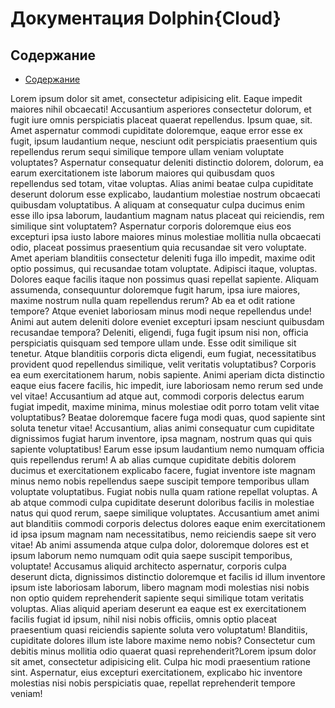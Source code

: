Документация Dolphin{Cloud}
===========================

## Содержание
- [Содержание](#содержание)

Lorem ipsum dolor sit amet, consectetur adipisicing elit. Eaque impedit maiores nihil obcaecati! Accusantium asperiores consectetur dolorum, et fugit iure omnis perspiciatis placeat quaerat repellendus. Ipsum quae, sit. Amet aspernatur commodi cupiditate doloremque, eaque error esse ex fugit, ipsum laudantium neque, nesciunt odit perspiciatis praesentium quis repellendus rerum sequi similique tempore ullam veniam voluptate voluptates? Aspernatur consequatur deleniti distinctio dolorem, dolorum, ea earum exercitationem iste laborum maiores qui quibusdam quos repellendus sed totam, vitae voluptas. Alias animi beatae culpa cupiditate deserunt dolorum esse explicabo, laudantium molestiae nostrum obcaecati quibusdam voluptatibus. A aliquam at consequatur culpa ducimus enim esse illo ipsa laborum, laudantium magnam natus placeat qui reiciendis, rem similique sint voluptatem? Aspernatur corporis doloremque eius eos excepturi ipsa iusto labore maiores minus molestiae mollitia nulla obcaecati odio, placeat possimus praesentium quia recusandae sit vero voluptate. Amet aperiam blanditiis consectetur deleniti fuga illo impedit, maxime odit optio possimus, qui recusandae totam voluptate. Adipisci itaque, voluptas. Dolores eaque facilis itaque non possimus quasi repellat sapiente. Aliquam assumenda, consequuntur doloremque fugit harum, ipsa iure maiores, maxime nostrum nulla quam repellendus rerum? Ab ea et odit ratione tempore? Atque eveniet laboriosam minus modi neque repellendus unde! Animi aut autem deleniti dolore eveniet excepturi ipsam nesciunt quibusdam recusandae tempora? Deleniti, eligendi, fuga fugit ipsum nisi non, officia perspiciatis quisquam sed tempore ullam unde. Esse odit similique sit tenetur. Atque blanditiis corporis dicta eligendi, eum fugiat, necessitatibus provident quod repellendus similique, velit veritatis voluptatibus? Corporis ea eum exercitationem harum, nobis sapiente. Animi aperiam dicta distinctio eaque eius facere facilis, hic impedit, iure laboriosam nemo rerum sed unde vel vitae! Accusantium ad atque aut, commodi corporis delectus earum fugiat impedit, maxime minima, minus molestiae odit porro totam velit vitae voluptatibus? Beatae doloremque facere fuga modi quas, quod sapiente sint soluta tenetur vitae! Accusantium, alias animi consequatur cum cupiditate dignissimos fugiat harum inventore, ipsa magnam, nostrum quas qui quis sapiente voluptatibus! Earum esse ipsum laudantium nemo numquam officia quis repellendus rerum! A ab alias cumque cupiditate debitis dolorem ducimus et exercitationem explicabo facere, fugiat inventore iste magnam minus nemo nobis repellendus saepe suscipit tempore temporibus ullam voluptate voluptatibus. Fugiat nobis nulla quam ratione repellat voluptas. A ab atque commodi culpa cupiditate deserunt doloribus facilis in molestiae natus qui quod rerum, saepe similique voluptates. Accusantium amet animi aut blanditiis commodi corporis delectus dolores eaque enim exercitationem id ipsa ipsum magnam nam necessitatibus, nemo reiciendis saepe sit vero vitae! Ab animi assumenda atque culpa dolor, doloremque dolores est et ipsum laborum nemo numquam odit quia saepe suscipit temporibus, voluptate! Accusamus aliquid architecto aspernatur, corporis culpa deserunt dicta, dignissimos distinctio doloremque et facilis id illum inventore ipsum iste laboriosam laborum, libero magnam modi molestias nisi nobis non optio quidem reprehenderit sapiente sequi similique totam veritatis voluptas. Alias aliquid aperiam deserunt ea eaque est ex exercitationem facilis fugiat id ipsum, nihil nisi nobis officiis, omnis optio placeat praesentium quasi reiciendis sapiente soluta vero voluptatum! Blanditiis, cupiditate dolores illum iste labore maxime nemo nobis? Consectetur cum debitis minus mollitia odio quaerat quasi reprehenderit?Lorem ipsum dolor sit amet, consectetur adipisicing elit. Culpa hic modi praesentium ratione sint. Aspernatur, eius excepturi exercitationem, explicabo hic inventore molestias nisi nobis perspiciatis quae, repellat reprehenderit tempore veniam!
